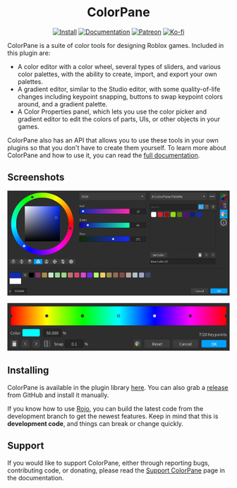 <h1 align="center">ColorPane</h1>
<div align="center">
    <a href="https://roblox.com/library/6474565567"><img src="https://img.shields.io/badge/roblox-install-green.svg" alt="Install" /></a>
	<a href="https://blupo.github.io/ColorPane"><img src="https://img.shields.io/badge/docs-website-green.svg" alt="Documentation" /></a>
    <a href="https://patreon.com/Blupo"><img src="https://img.shields.io/badge/patreon-donate-yellow.svg" alt="Patreon" /></a>
    <a href="https://ko-fi.com/Blupo"><img src="https://img.shields.io/badge/ko--fi-donate-yellow.svg" alt="Ko-fi" /></a>
</div>

ColorPane is a suite of color tools for designing Roblox games. Included in this plugin are:

- A color editor with a color wheel, several types of sliders, and various color palettes, with the ability to create, import, and export your own palettes.
- A gradient editor, similar to the Studio editor, with some quality-of-life changes including keypoint snapping, buttons to swap keypoint colors around, and a gradient palette.
- A Color Properties panel, which lets you use the color picker and gradient editor to edit the colors of parts, UIs, or other objects in your games.

ColorPane also has an API that allows you to use these tools in your own plugins so that you don't have to create them yourself. To learn more about ColorPane and how to use it, you can read the [full documentation](https://blupo.github.io/ColorPane).

## Screenshots

![Color Editor](docs/images/color-editor.png)

![Gradient Editor](docs/images/gradient-editor.png)

## Installing

ColorPane is available in the plugin library [here](https://roblox.com/library/6474565567). You can also grab a [release](https://github.com/Blupo/ColorPane/releases) from GitHub and install it manually.

If you know how to use [Rojo](https://rojo.space), you can build the latest code from the development branch to get the newest features. Keep in mind that this is **development code**, and things can break or change quickly.

## Support

If you would like to support ColorPane, either through reporting bugs, contributing code, or donating, please read the [Support ColorPane](https://blupo.github.io/ColorPane/support/) page in the documentation.